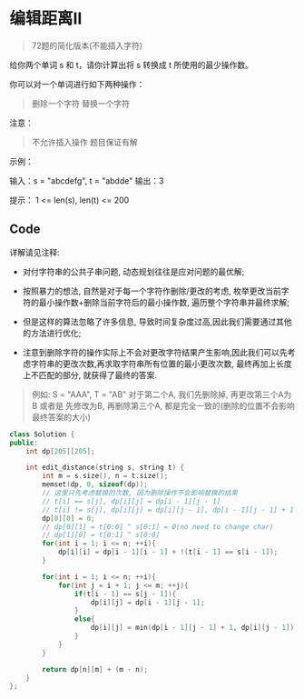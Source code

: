 # 编辑距离II

> 72题的简化版本(不能插入字符)

给你两个单词 s 和 t，请你计算出将 s 转换成 t 所使用的最少操作数。

你可以对一个单词进行如下两种操作：
>删除一个字符
>替换一个字符

注意：
>不允许插入操作
>题目保证有解

示例：

输入：s = "abcdefg", t = "abdde"
输出：3

提示：
1 <= len(s), len(t) <= 200

## Code

详解请见注释:

- 对付字符串的公共子串问题, 动态规划往往是应对问题的最优解;

- 按照暴力的想法, 自然是对于每一个字符作删除/更改的考虑, 枚举更改当前字符的最小操作数+删除当前字符后的最小操作数, 遍历整个字符串并最终求解;

- 但是这样的算法忽略了许多信息, 导致时间复杂度过高,因此我们需要通过其他的方法进行优化;

- 注意到删除字符的操作实际上不会对更改字符结果产生影响,因此我们可以先考虑字符串的更改次数,再求取字符串所有位置的最小更改次数, 最终再加上长度上不匹配的部分, 就获得了最终的答案.

> 例如: S = "AAA", T = "AB"
> 对于第二个A, 我们先删除掉, 再更改第三个A为B 或者是 先修改为B, 再删除第三个A, 都是完全一致的(删除的位置不会影响最终答案的大小)

```cpp
class Solution {
public:
    int dp[205][205];

    int edit_distance(string s, string t) {
        int m = s.size(), n = t.size();
        memset(dp, 0, sizeof(dp));
        // 这里只先考虑替换的次数, 因为删除操作不会影响替换的结果
        // t[i] == s[j], dp[i][j] = dp[i - 1][j - 1]
        // t[i] != s[j], dp[i][j] = dp[i][j - 1], dp[i - 1][j - 1] + 1
        dp[0][0] = 0;
        // dp[0][1] = t[0:0] ^ s[0:1] = 0(no need to change char)
        // dp[1][0] = t[0:1] ^ s[0:0]
        for(int i = 1; i <= n; ++i){
            dp[i][i] = dp[i - 1][i - 1] + !(t[i - 1] == s[i - 1]);
        }

        for(int i = 1; i <= n; ++i){
            for(int j = i + 1; j <= m; ++j){
                if(t[i - 1] == s[j - 1]){
                    dp[i][j] = dp[i - 1][j - 1];
                }
                else{
                    dp[i][j] = min(dp[i - 1][j - 1] + 1, dp[i][j - 1]);
                }
            }
        }

        return dp[n][m] + (m - n);
    }
};
```
